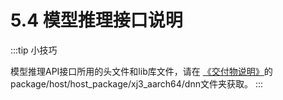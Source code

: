 # 5.4 模型推理接口说明


:::tip 小技巧

  模型推理API接口所用的头文件和lib库文件，请在 [《交付物说明》](../../toolchain_development/intermediate/environment_config#deliverables_instructions)的 package/host/host_package/xj3_aarch64/dnn文件夹获取。 
:::
